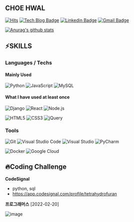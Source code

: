## CHOE HWAL


[![Hits](https://hits.seeyoufarm.com/api/count/incr/badge.svg?url=https%3A%2F%2Fgithub.com%2Fduodecanol&count_bg=%2379C83D&title_bg=%23555555&icon=&icon_color=%23E7E7E7&title=hits&edge_flat=false)](https://hits.seeyoufarm.com)
[![Tech Blog Badge](http://img.shields.io/badge/-Tech%20blog-black?style=flat-square&logo=github&link=https://duodecanol.tistory.com/)](https://duodecanol.tistory.com/)
[![Linkedin Badge](https://img.shields.io/badge/-LinkedIn-blue?style=flat-square&logo=Linkedin&logoColor=white&link=https://www.linkedin.com/in/hwal-choe-95993a146/)](https://www.linkedin.com/in/hwal-choe-95993a146/)
[![Gmail Badge](https://img.shields.io/badge/Gmail-d14836?style=flat-square&logo=Gmail&logoColor=white&link=mailto:metalhwal@gmail.com)](mailto:metalhwal@gmail.com)

[![Anurag's github stats](https://github-readme-stats.vercel.app/api?username=duodecanol)](https://github.com/anuraghazra/github-readme-stats)


## ⚡SKILLS

### Languages / Techs

#### Mainly Used

![Python](https://img.shields.io/badge/Python-3776AB.svg?&style=for-the-badge&logo=Python&logoColor=white)
![JavaScript](https://img.shields.io/badge/JavaScript-F7DF1E.svg?&style=for-the-badge&logo=JavaScript&logoColor=black)
![MySQL](https://img.shields.io/badge/MySQL-4479A1.svg?&style=for-the-badge&logo=MySQL&logoColor=white)

#### What I have used at least once

![Django](https://img.shields.io/badge/Django-092E20.svg?&style=for-the-badge&logo=Django&logoColor=white)
![React](https://img.shields.io/badge/React-61DAFB.svg?&style=for-the-badge&logo=React&logoColor=white)
![Node.js](https://img.shields.io/badge/Node.js-339933.svg?&style=for-the-badge&logo=Node.js&logoColor=white)

![HTML5](https://img.shields.io/badge/HTML5-E34F26.svg?&style=for-the-badge&logo=HTML5&logoColor=white)
![CSS3](https://img.shields.io/badge/CSS3-1572B6.svg?&style=for-the-badge&logo=CSS3&logoColor=white)
![jQuery](https://img.shields.io/badge/jQuery-0769AD.svg?&style=for-the-badge&logo=jQuery&logoColor=white)

### Tools

![Git](https://img.shields.io/badge/Git-F05032.svg?&style=for-the-badge&logo=Git&logoColor=white)
![Visual Studio Code](https://img.shields.io/badge/Visual%20Studio%20Code-007ACC.svg?&style=for-the-badge&logo=Visual%20Studio%20Code&logoColor=white)
![Visual Studio](https://img.shields.io/badge/Visual%20Studio-5C2D91.svg?&style=for-the-badge&logo=Visual%20Studio&logoColor=white)
![PyCharm](https://img.shields.io/badge/PyCharm-000000.svg?&style=for-the-badge&logo=PyCharm&logoColor=white)

![Docker](https://img.shields.io/badge/Docker-2496ED.svg?&style=for-the-badge&logo=Docker&logoColor=white)
![Google Cloud](https://img.shields.io/badge/Google%20Cloud-FF7143.svg?&style=for-the-badge&logo=Google%20Cloud&logoColor=white)

## 🔥Coding Challenge

**CodeSignal**
* python, sql
* https://app.codesignal.com/profile/tetrahydrofuran


**프로그래머스** [2022-02-20]

![image](https://user-images.githubusercontent.com/41378264/154828824-d5f63dab-9ff7-4631-b15d-3cca33666f9f.png)
